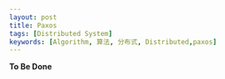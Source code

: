 ```yaml
---
layout: post
title: Paxos
tags: [Distributed System]
keywords: [Algorithm, 算法, 分布式, Distributed,paxos]
---
```


**To Be Done**
